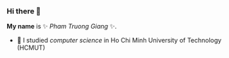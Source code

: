 ### Hi there 👋

**My name** is ✨ _Pham Truong Giang_ ✨.

- 🔭 I studied *computer science* in Ho Chi Minh University of Technology (HCMUT)

